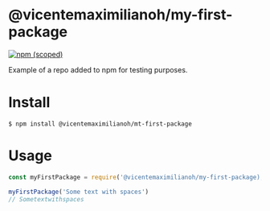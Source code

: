 # @vicentemaximilianoh/my-first-package

[![npm (scoped)](https://img.shields.io/npm/v/@vicentemaximilianoh/my-first-package.svg)](https://github.com/vicentemaximilianoh/my-first-package)

Example of a repo added to npm for testing purposes.

# Install
``` $ npm install @vicentemaximilianoh/mt-first-package ```

# Usage
```javascript
const myFirstPackage = require('@vicentemaximilianoh/my-first-package);

myFirstPackage('Some text with spaces')
// Sometextwithspaces
```
